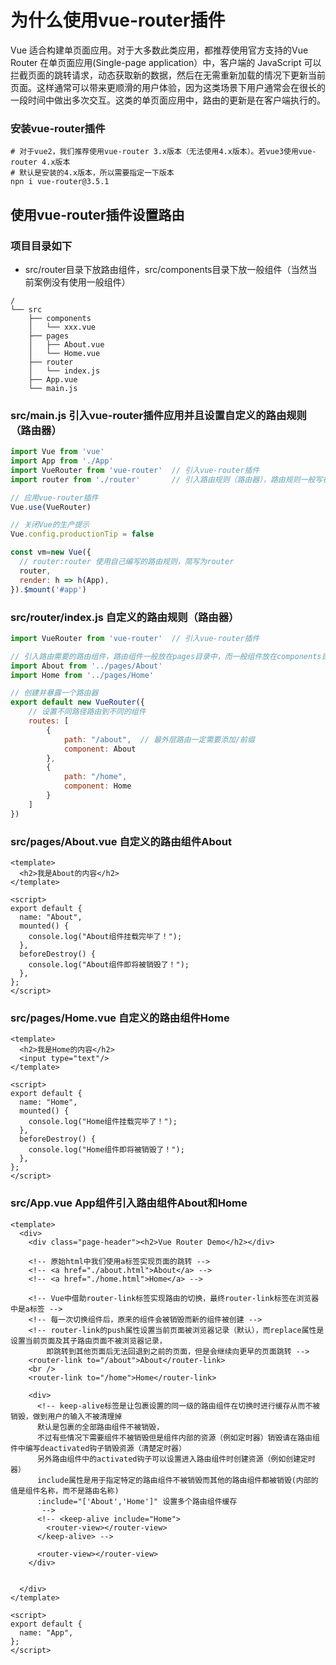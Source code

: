 # 为什么使用vue-router插件
Vue 适合构建单页面应用。对于大多数此类应用，都推荐使用官方支持的Vue Router
在单页面应用(Single-page application）中，客户端的 JavaScript 可以拦截页面的跳转请求，动态获取新的数据，然后在无需重新加载的情况下更新当前页面。这样通常可以带来更顺滑的用户体验，因为这类场景下用户通常会在很长的一段时间中做出多次交互。这类的单页面应用中，路由的更新是在客户端执行的。


### 安装vue-router插件
~~~shell
# 对于vue2，我们推荐使用vue-router 3.x版本（无法使用4.x版本）。若vue3使用vue-router 4.x版本
# 默认是安装的4.x版本，所以需要指定一下版本
npn i vue-router@3.5.1
~~~

## 使用vue-router插件设置路由

### 项目目录如下
- src/router目录下放路由组件，src/components目录下放一般组件（当然当前案例没有使用一般组件）
~~~shell
/
└── src
    ├── components
    │   └── xxx.vue
    ├── pages
    │   ├── About.vue 
    │   └── Home.vue 
    ├── router
    │   └── index.js
    ├── App.vue
    └── main.js
~~~

### src/main.js 引入vue-router插件应用并且设置自定义的路由规则（路由器）
~~~js 
import Vue from 'vue'
import App from './App'
import VueRouter from 'vue-router'  // 引入vue-router插件
import router from './router'       // 引入路由规则（路由器），路由规则一般写在router目录下，如果是在index.js文件就只需要提供目录即可，默认会在目录下查找index.js文件

// 应用vue-router插件
Vue.use(VueRouter)

// 关闭Vue的生产提示
Vue.config.productionTip = false

const vm=new Vue({
  // router:router 使用自己编写的路由规则，简写为router
  router,
  render: h => h(App),
}).$mount('#app')
~~~

### src/router/index.js 自定义的路由规则（路由器）
~~~js
import VueRouter from 'vue-router'  // 引入vue-router插件

// 引入路由需要的路由组件，路由组件一般放在pages目录中，而一般组件放在components目录中
import About from '../pages/About'
import Home from '../pages/Home'

// 创建并暴露一个路由器
export default new VueRouter({
    // 设置不同路径路由到不同的组件
    routes: [
        {
            path: "/about",  // 最外层路由一定需要添加/前缀
            component: About
        },
        {
            path: "/home",
            component: Home
        }
    ]
})
~~~

### src/pages/About.vue 自定义的路由组件About
~~~vue
<template>
  <h2>我是About的内容</h2>
</template>

<script>
export default {
  name: "About",
  mounted() {
    console.log("About组件挂载完毕了！");
  },
  beforeDestroy() {
    console.log("About组件即将被销毁了！");
  },
};
</script>
~~~

### src/pages/Home.vue 自定义的路由组件Home
~~~vue
<template>
  <h2>我是Home的内容</h2>
  <input type="text"/>
</template>

<script>
export default {
  name: "Home",
  mounted() {
    console.log("Home组件挂载完毕了！");
  },
  beforeDestroy() {
    console.log("Home组件即将被销毁了！");
  },
};
</script>
~~~

### src/App.vue App组件引入路由组件About和Home
~~~vue
<template>
  <div>
    <div class="page-header"><h2>Vue Router Demo</h2></div>

    <!-- 原始html中我们使用a标签实现页面的跳转 -->
    <!-- <a href="./about.html">About</a> -->
    <!-- <a href="./home.html">Home</a> -->

    <!-- Vue中借助router-link标签实现路由的切换，最终router-link标签在浏览器中是a标签 -->
    <!-- 每一次切换组件后，原来的组件会被销毁而新的组件被创建 -->
    <!-- router-link的push属性设置当前页面被浏览器记录（默认），而replace属性是设置当前页面及其子路由页面不被浏览器记录，
        即跳转到其他页面后无法回退到之前的页面，但是会继续向更早的页面跳转 -->
    <router-link to="/about">About</router-link>
    <br />
    <router-link to="/home">Home</router-link>

    <div>
      <!-- keep-alive标签是让包裹设置的同一级的路由组件在切换时进行缓存从而不被销毁，做到用户的输入不被清理掉
      默认是包裹的全部路由组件不被销毁，
      不过有些情况下需要组件不被销毁但是组件内部的资源（例如定时器）销毁请在路由组件中编写deactivated钩子销毁资源（清楚定时器）
      另外路由组件中的activated钩子可以设置进入路由组件时创建资源（例如创建定时器）
      include属性是用于指定特定的路由组件不被销毁而其他的路由组件都被销毁(内部的值是组件名称，而不是路由名称)
      :include="['About','Home']" 设置多个路由组件缓存
       -->
      <!-- <keep-alive include="Home">
        <router-view></router-view>
      </keep-alive> -->

      <router-view></router-view>
    </div>

    
  </div>
</template>

<script>
export default {
  name: "App",
};
</script>
~~~






